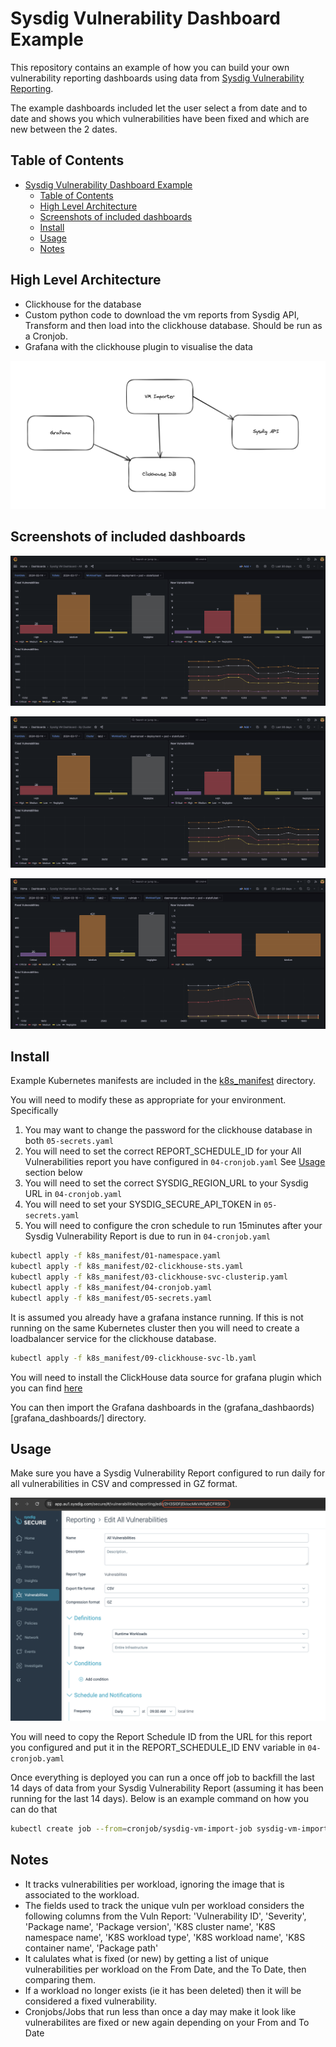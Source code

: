 # Sysdig Vulnerability Dashboard Example

This repository contains an example of how you can build your own vulnerability reporting dashboards using data from [Sysdig Vulnerability Reporting](https://docs.sysdig.com/en/docs/sysdig-secure/vulnerabilities/reporting).

The example dashboards included let the user select a from date and to date and shows you which vulnerabilities have been fixed and which are new between the 2 dates.

## Table of Contents

- [Sysdig Vulnerability Dashboard Example](#sysdig-vulnerability-dashboard-example)
  - [Table of Contents](#table-of-contents)
  - [High Level Architecture](#high-level-architecture)
  - [Screenshots of included dashboards](#screenshots-of-included-dashboards)
  - [Install](#install)
  - [Usage](#usage)
  - [Notes](#notes)

## High Level Architecture

* Clickhouse for the database
* Custom python code to download the vm reports from Sysdig API, Transform and then load into the clickhouse database. Should be run as a Cronjob.
* Grafana with the clickhouse plugin to visualise the data

![High Level Architecture](img/hl_arch.png)

## Screenshots of included dashboards

![VM Dashboard - All](img/vm_dashboard_all.png)

![VM Dashboard - By Cluster](img/vm_dashboard_by_cluster.png)

![VM Dashboard - By Cluster, Namespace](img/vm_dashboard_by_cluster_namespace.png)

## Install

Example Kubernetes manifests are included in the [k8s_manifest](k8s_manifest/) directory.

You will need to modify these as appropriate for your environment. Specifically 
1. You may want to change the password for the clickhouse database in both `05-secrets.yaml`
2. You will need to set the correct REPORT_SCHEDULE_ID for your All Vulnerabilities report you have configured in `04-cronjob.yaml` See [Usage](#usage) section below
3. You will need to set the correct SYSDIG_REGION_URL to your Sysdig URL in `04-cronjob.yaml`
4. You will need to set your SYSDIG_SECURE_API_TOKEN in `05-secrets.yaml`
5. You will need to configure the cron schedule to run 15minutes after your Sysdig Vulnerability Report is due to run in `04-cronjob.yaml`

```sh
kubectl apply -f k8s_manifest/01-namespace.yaml
kubectl apply -f k8s_manifest/02-clickhouse-sts.yaml
kubectl apply -f k8s_manifest/03-clickhouse-svc-clusterip.yaml
kubectl apply -f k8s_manifest/04-cronjob.yaml
kubectl apply -f k8s_manifest/05-secrets.yaml
```

It is assumed you already have a grafana instance running. If this is not running on the same Kubernetes cluster then you will need to create a loadbalancer service for the clickhouse database.

```sh
kubectl apply -f k8s_manifest/09-clickhouse-svc-lb.yaml
```

You will need to install the ClickHouse data source for grafana plugin which you can find [here](https://grafana.com/grafana/plugins/grafana-clickhouse-datasource/)

You can then import the Grafana dashboards in the (grafana_dashbaords)[grafana_dashboards/] directory.

## Usage

Make sure you have a Sysdig Vulnerability Report configured to run daily for all vulnerabilities in CSV and compressed in GZ format.

![Sysdig VM Report Example](img/sysdig_vm_report.png)

You will need to copy the Report Schedule ID from the URL for this report you configured and put it in the REPORT_SCHEDULE_ID ENV variable in `04-cronjob.yaml`

Once everything is deployed you can run a once off job to backfill the last 14 days of data from your Sysdig Vulnerability Report (assuming it has been running for the last 14 days). Below is an example command on how you can do that

```sh
kubectl create job --from=cronjob/sysdig-vm-import-job sysdig-vm-import-job-backfill --dry-run=client -o yaml | kubectl patch --dry-run=client -o yaml --type json --patch '[{ "op": "replace", "path": "/spec/template/spec/containers/0/command", "value": ["python3", "/app/import_sysdig_vulns.py", "all"] }]' -f - | kubectl apply -f -
```

## Notes
* It tracks vulnerabilities per workload, ignoring the image that is associated to the workload.
* The fields used to track the unique vuln per workload considers the following columns from the Vuln Report: 'Vulnerability ID', 'Severity', 'Package name', 'Package version', 'K8S cluster name', 'K8S namespace name', 'K8S workload type', 'K8S workload name', 'K8S container name', 'Package path'
* It calulates what is fixed (or new) by getting a list of unique vulnerabilities per workload on the From Date, and the To Date, then comparing them.
* If a workload no longer exists (ie it has been deleted) then it will be considered a fixed vulnerability.
* Cronjobs/Jobs that run less than once a day may make it look like vulnerabilites are fixed or new again depending on your From and To Date